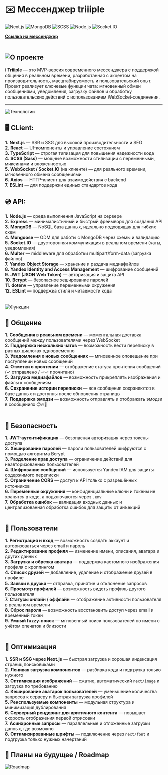 # ✉️ Мессенджер triiiple
![Next.js](https://img.shields.io/badge/Frontend-Next.js-000?logo=next.js)
![MongoDB](https://img.shields.io/badge/Database-MongoDB-4EA94B?logo=mongodb&logoColor=white)
![SCSS](https://img.shields.io/badge/Style-SCSS-cc6699?logo=sass&logoColor=white)
![Node.js](https://img.shields.io/badge/Backend-Node.js-43853D?logo=node.js&logoColor=white)
![Socket.IO](https://img.shields.io/badge/Real--time-Socket.io-black?logo=socket.io&logoColor=white)

**[Ссылка на мессенджер](https://triiiple.ru)**
<br>
<br>
## ![О проекте](https://ucarecdn.com/e657af6a-b85e-4605-9492-1784123afd18/Frame8.svg)

ℹ️ **Triiiple** — это MVP‑версия современного мессенджера с поддержкой общения в реальном времени, разработанная с акцентом на производительность, масштабируемость и пользовательский опыт. Проект реализует ключевые функции чата: мгновенный обмен сообщениями, уведомления, загрузку файлов и обработку пользовательских действий с использованием WebSocket‑соединения.
<br>

---
![Технологии](https://ucarecdn.com/26f6e682-627a-4621-a34f-782fb2a58221/techs.svg)

 <h2>🖥️ CLient:</h2>

**1.** **Next.js** — SSR и SSG для высокой производительности и SEO <br> 
**2.** **React** — UI-компоненты и управление состоянием <br> 
**3.** **TypeScript** — строгая типизация для повышения надежности кода <br> 
**4.** **SCSS (Sass)** — мощные возможности стилизации с переменными, миксинами и вложенностью <br> 
**5.** **WebSocket / Socket.IO** (на клиенте) — для реального времени, мгновенного обмена сообщениями <br> 
**6.** **Axios** — HTTP-клиент для взаимодействия с backend <br>
**7.** **ESLint** — для поддержки единых стандартов кода <br>

<h2>💿 API:</h2>

**1.** **Node.js** — среда выполнения JavaScript на сервере <br>
**2.** **Express** — минималистичный и быстрый фреймворк для создания API <br>
**3.** **MongoDB** — NoSQL база данных, идеально подходящая для гибких схем <br>
**4.** **Mongoose** — ODM для работы с MongoDB через схемы и валидацию <br>
**5.** **Socket.IO** — двусторонняя коммуникация в реальном времени (чаты, уведомления) <br> 
**6.** **Multer** — middleware для обработки multipart/form-data (загрузка файлов) <br> 
**7.** **Yandex Object Storage** — хранение и раздача медиафайлов <br> 
**8.** **Yandex Identity and Access Management** — шифрование сообщений <br>
**9.** **JWT (JSON Web Token)** — авторизация и защита API <br>
**10.** **Bcrypt** — безопасное хеширование паролей <br>
**11.** **dotenv** — управление переменными окружения <br> 
**12.** **ESLint** — поддержка стиля и читаемости кода <br>
<br>
<br>
![Функции](https://ucarecdn.com/0c3976df-8311-48ee-8ce3-f234b3e9e7d2/funcs.svg)

<h2>📨 Общение</h2>

**1.** **Сообщения в реальном времени** — моментальная доставка сообщений между пользователями через WebSocket <br>
**2.** **Поддержка нескольких чатов** — возможность вести переписку в разных диалогах одновременно <br>
**3.** **Уведомления о новых сообщениях** — мгновенное оповещение при поступлении новых сообщений <br>
**4.** **Отметки о прочтении** — отображение статуса прочтения сообщений (✓ отправлено / ✓✓ прочитано) <br>
**5.** **Загрузка медиафайлов** — возможность прикреплять изображения и файлы к сообщениям <br>
**6.** **Сохранение истории переписки** — все сообщения сохраняются в базе данных и доступны после обновления страницы <br>
**7.** **Поддержка эмодзи** — возможность отправлять и отображать эмодзи в сообщениях 😊🔥🎉 <br>
<br>
<h2>🔐 Безопасность</h2>

**1.** **JWT-аутентификация** — безопасная авторизация через токены доступа <br>
**2.** **Хеширование паролей** — пароли пользователей шифруются с помощью алгоритма Bcrypt <br>
**3.** **Разделение прав доступа** — ограничение действий для неавторизованных пользователей <br>
**4.** **Шифрование сообщений** — используется Yandex IAM для защиты содержимого переписки <br>
**5.** **Ограничение CORS** — доступ к API только с разрешённых источников <br>
**6.** **Переменные окружения** — конфиденциальные ключи и токены не хранятся в коде, а подключаются через `.env` <br>
**7.** **Обработка ошибок** — валидация входных данных и централизованная обработка ошибок для защиты от инъекций <br>
<br>
<h2>👤 Пользователи</h2>

**1.** **Регистрация и вход** — возможность создать аккаунт и авторизоваться через email и пароль <br>
**2.** **Редактирование профиля** — изменение имени, описания, аватара и других данных <br>
**3.** **Загрузка и обрезка аватара** — поддержка кастомного изображения профиля с кроппингом <br>
**4.** **Список друзей** — добавление, удаление и отображение друзей в профиле <br>
**5.** **Заявки в друзья** — отправка, принятие и отклонение запросов <br>
**6.** **Просмотр профилей** — возможность видеть профиль другого пользователя <br>
**7.** **Статусы онлайн / оффлайн** — отображение активности пользователя в реальном времени <br>
**8.** **Сброс пароля** — возможность восстановить доступ через email и временный токен <br>
**9.** **Умный fuzzy-поиск** — мгновенный поиск пользователей по имени с учётом опечаток и близости <br>
<br>
<h2>🚀 Оптимизация</h2>

**1.** **SSR и SSG через Next.js** — быстрая загрузка и хорошая индексация страниц поисковиками <br>
**2.** **Ленивая загрузка компонентов** — разбивка кода и подгрузка только нужного <br>
**3.** **Оптимизация изображений** — сжатие, автоматический `next/image` и загрузка по требованию <br>
**4.** **Кеширование аватарок пользователей** — уменьшение количества запросов к серверу и быстрая загрузка профилей <br>
**5.** **Реиспользуемые компоненты** — модульная структура и минимизация дублирования <br>
**6.** **Серверный рендеринг для критичного контента** — повышает скорость отображения первой отрисовки <br>
**7.** **Асинхронные запросы** — параллельные и отложенные загрузки данных, где возможно <br>
**8.** **Оптимизированные шрифты** — подключение через `next/font` и подгрузка только нужных начертаний <br>

## 🧿 Планы на будущее / Roadmap
![Roadmap](https://ucarecdn.com/8894c91f-726d-4da5-b185-633891ef8989/roadmap.svg)
